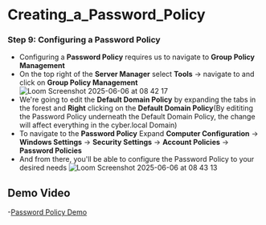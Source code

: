 # Creating_a_Password_Policy
### Step 9: Configuring a Password Policy
- Configuring a **Password Policy** requires us to navigate to **Group Policy Management**
- On the top right of the **Server Manager** select **Tools** -> navigate to and click on **Group Policy Management**
![Loom Screenshot 2025-06-06 at 08 42 17](https://github.com/user-attachments/assets/6ddeaa00-0a5e-498f-a125-80ee3ba85951)
- We're going to edit the **Default Domain Policy** by expanding the tabs in the forest and **Right** clicking on the **Default Domain Policy**(By edititing the Password Policy underneath the Default Domain Policy, the change will affect everything in the cyber.local Domain)
- To navigate to the **Password Policy** Expand **Computer Configuration** -> **Windows Settings** -> **Security Settings** -> **Account Policies** -> **Password Policies**
- And from there, you'll be able to configure the Password Policy to your desired needs
![Loom Screenshot 2025-06-06 at 08 43 13](https://github.com/user-attachments/assets/31c22e3c-cb90-46f8-92ef-c08e883093ed)

## Demo Video
-[Password Policy Demo](https://www.loom.com/share/3949747383d94dae8068a05596be9cdf?sid=69561ed1-5799-4047-8b60-dbd364882200)
